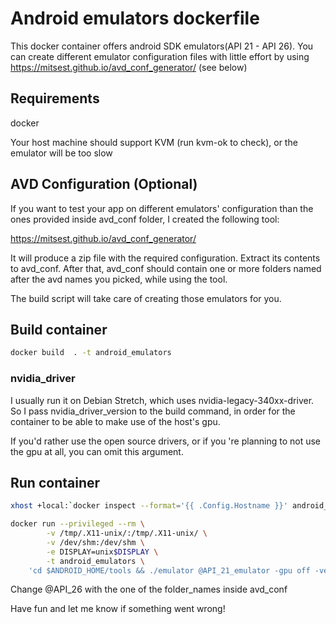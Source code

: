 # Android emulators dockerfile

This docker container offers android SDK emulators(API 21 - API 26).
You can create different emulator configuration files with little effort by using  https://mitsest.github.io/avd_conf_generator/ (see below)

## Requirements

docker

Your host machine should support KVM (run kvm-ok to check), or the emulator will be too slow

## AVD Configuration (Optional)

If you want to test your app on different emulators' configuration than the ones provided inside avd_conf folder, I created the following tool:

https://mitsest.github.io/avd_conf_generator/

It will produce a zip file with the required configuration.
Extract its contents to avd_conf.
After that, avd_conf should contain one or more folders named after the avd names you picked, while using the tool.

The build script will take care of creating those emulators for you.

## Build container

```bash
docker build  . -t android_emulators
```

### nvidia_driver
I usually run it on Debian Stretch, which uses nvidia-legacy-340xx-driver. So I pass nvidia_driver_version to the build command, in order for the container to be able to make use of the host's gpu.

If you'd rather use the open source drivers, or if you 're planning to not use the gpu at all, you can omit this argument.

## Run container

```bash
xhost +local:`docker inspect --format='{{ .Config.Hostname }}' android_emulators`

docker run --privileged --rm \
		-v /tmp/.X11-unix/:/tmp/.X11-unix/ \
		-v /dev/shm:/dev/shm \
		-e DISPLAY=unix$DISPLAY \
		-t android_emulators \
    'cd $ANDROID_HOME/tools && ./emulator @API_21_emulator -gpu off -verbose'
```

Change @API_26 with the one of the folder_names inside avd_conf

Have fun and let me know if something went wrong!
